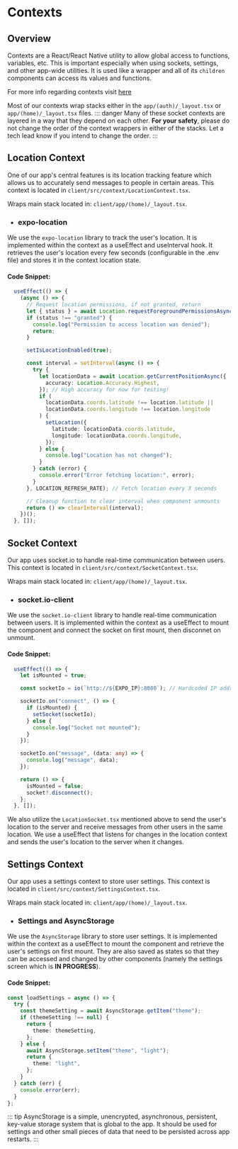 # Contexts

## Overview

Contexts are a React/React Native utility to allow global access to functions, variables, etc. This is important especially when using sockets, settings, and other app-wide utilities. It is used like a wrapper and all of its `children` components can access its values and functions.

For more info regarding contexts visit [here](https://react.dev/reference/react/useContext)

Most of our contexts wrap stacks either in the `app/(auth)/_layout.tsx` or `app/(home)/_layout.tsx` files.
::: danger
Many of these socket contexts are layered in a way that they depend on each other.
**For your safety**, please do not change the order of the context wrappers in either of the stacks. Let a tech lead know if you intend to change the order.
:::

## Location Context

One of our app's central features is its location tracking feature which allows us to accurately send messages to people in certain areas. This context is located in `client/src/context/LocationContext.tsx`. 

Wraps main stack located in: `client/app/(home)/_layout.tsx`.

- ### expo-location

We use the `expo-location` library to track the user's location. It is implemented within the context as a useEffect and useInterval hook. It retrieves the user's location every few seconds (configurable in the .env file) and stores it in the context location state.

#### Code Snippet:

```typescript
  useEffect(() => {
    (async () => {
      // Request location permissions, if not granted, return
      let { status } = await Location.requestForegroundPermissionsAsync();
      if (status !== "granted") {
        console.log("Permission to access location was denied");
        return;
      }

      setIsLocationEnabled(true);

      const interval = setInterval(async () => {
        try {
          let locationData = await Location.getCurrentPositionAsync({
            accuracy: Location.Accuracy.Highest,
          }); // High accuracy for now for testing!
          if (
            locationData.coords.latitude !== location.latitude ||
            locationData.coords.longitude !== location.longitude
          ) {
            setLocation({
              latitude: locationData.coords.latitude,
              longitude: locationData.coords.longitude,
            });
          } else {
            console.log("Location has not changed");
          }
        } catch (error) {
          console.error("Error fetching location:", error);
        }
      }, LOCATION_REFRESH_RATE); // Fetch location every 3 seconds

      // Cleanup function to clear interval when component unmounts
      return () => clearInterval(interval);
    })();
  }, []);
```

## Socket Context

Our app uses socket.io to handle real-time communication between users. This context is located in `client/src/context/SocketContext.tsx`. 

Wraps main stack located in: `client/app/(home)/_layout.tsx`.

- ### socket.io-client

We use the `socket.io-client` library to handle real-time communication between users. It is implemented within the context as a useEffect to mount the component and connect the socket on first mount, then disconnet on unmount.

#### Code Snippet:

```typescript
  useEffect(() => {
    let isMounted = true;

    const socketIo = io(`http://${EXPO_IP}:8080`); // Hardcoded IP address

    socketIo.on("connect", () => {
      if (isMounted) {
        setSocket(socketIo);
      } else {
        console.log("Socket not mounted");
      }
    });

    socketIo.on("message", (data: any) => {
      console.log("message", data);
    });

    return () => {
      isMounted = false;
      socket?.disconnect();
    };
  }, []);
```

We also utilize the `LocationSocket.tsx` mentioned above to send the user's location to the server and receive messages from other users in the same location. We use a useEffect that listens for changes in the location context and sends the user's location to the server when it changes.

## Settings Context

Our app uses a settings context to store user settings. This context is located in `client/src/context/SettingsContext.tsx`.

Wraps main stack located in: `client/app/(home)/_layout.tsx`.

- ### Settings and AsyncStorage

We use the `AsyncStorage` library to store user settings. It is implemented within the context as a useEffect to mount the component and retrieve the user's settings on first mount. They are also saved as states so that they can be accessed and changed by other components (namely the settings screen which is **IN PROGRESS**).

#### Code Snippet:

```typescript
const loadSettings = async () => {
  try {
    const themeSetting = await AsyncStorage.getItem("theme");
    if (themeSetting !== null) {
      return {
        theme: themeSetting,
      };
    } else {
      await AsyncStorage.setItem("theme", "light");
      return {
        theme: "light",
      };
    }
  } catch (err) {
    console.error(err);
  }
};
```

::: tip
AsyncStorage is a simple, unencrypted, asynchronous, persistent, key-value storage system that is global to the app. It should be used for settings and other small pieces of data that need to be persisted across app restarts.
:::

